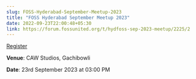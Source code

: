 ```yaml
---
slug: FOSS-Hyderabad-September-Meetup-2023
title: "FOSS Hyderabad September Meetup 2023"
date: 2022-09-23T22:00:48+05:30
link: https://forum.fossunited.org/t/hydfoss-sep-2023-meetup/2225/2
---
```


[Register](https://forum.fossunited.org/t/hydfoss-sep-2023-meetup/2225/2)

**Venue**: CAW Studios, Gachibowli

**Date**: 23rd September 2023 at 03:00 PM